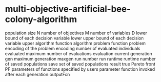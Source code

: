 # multi-objective-artificial-bee-colony-algorithm
population size  N
number of objectives  M
number of variables  D
lower bound of each decision variable  lower
upper bound of each decision variable  upper
algorithm function  algorithm
problem function  problem
encoding of the problem  encoding
number of evaluated individuals  evaluated
maximum number of evaluations  evaluation
current generation  gen
maximum generation  maxgen
run number  run
runtime  runtime
number of saved populations  save
set of saved populations  result
true Pareto front  PF
parameters of functions specified by users  parameter
function invoked after each generation  outputFcn

